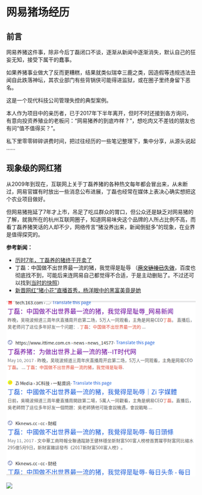 # 网易猪场经历

## 前言

网易养猪这件事，除非今后丁磊闭口不谈，逐渐从新闻中逐渐消失，默认自己的狂妄无知，接受下属干的蠢事。

如果养猪事业做大了反而更糟糕，结果就类似瑞幸三鹿之类，因造假等违规违法丑闻自此跌落神坛，其农业部门有些背锅侠可能得进监狱，或在圈子里终身留下恶名。

这是一个现代科技公司管理失控的典型案例。

本人作为项目中的亲历者，已于2017年下半年离开，但时不时还接到各方询问，有意向投资养殖业的老板问：“网易猪养的到底咋样？”，想吃肉又不差钱的朋友也有问“值不值得买？”。

私下里零零碎碎讲费时间，把过往经历的一些笔记整理下，集中分享，从源头说起 ……

## 现象级的网红猪

从2009年到现在，互联网上关于丁磊养猪的各种热文每年都会冒出来，从未断过，网易官媒有时放出一些消息公布进展，丁磊也经常在媒体上表决心确实想把这个农业项目做好。

但网易猪拖延了7年才上市，吊足了吃瓜群众的胃口，但公众还是缺乏对网易猪的了解，就我所在的杭州互联网圈子，知道网易味央这个品牌的人所占比例不高，而看丁磊养猪笑话的人却不少，网络传言“猪没养出来，新闻倒挺多”的现象，在业界是值得探究的。

**参考新闻：**

* [历时7年，丁磊养的猪终于开卖了](https://www.pearvideo.com/video_1011980)
* 丁磊：中国做不出世界最一流的猪，我觉得是耻辱 （[~~原文链接已失效~~](http://tech.163.com/17/0510/14/CK357VDU00097U7R.html)，百度也彻底找不到，可能后来连网易自己都觉得不合适，于是主动删贴了。不过还可以找到[当时的快照](https://web.archive.org/web/20180331101633/http://tech.163.com/17/0510/14/CK357VDU00097U7R.html)）
* [新晋网红“猪小花”直播首秀，杨洋眼中的黑富美竟是她 ](https://www.digitaling.com/articles/34448.html)

![](../../.gitbook/assets/bestpig.png)

![](https://github.com/lizi-in/blog/tree/cc233bf1ba90f75b16ebcf3f3dfc99245012ad72/.gitbook/assets/nvshen.png)





